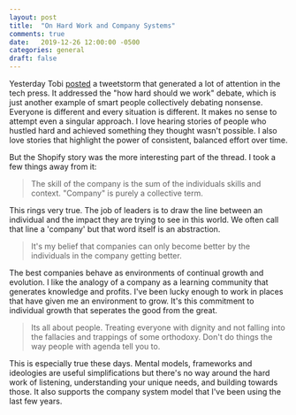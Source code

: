 ```yaml
---
layout: post
title:  "On Hard Work and Company Systems"
comments: true
date:   2019-12-26 12:00:00 -0500
categories: general
draft: false
---
```


Yesterday Tobi [posted](https://twitter.com/tobi/status/1210242184341000192) a tweetstorm that generated a lot of attention in the tech press. It addressed the "how hard should we work" debate, which is just another example of smart people collectively debating nonsense. Everyone is different and every situation is different. It makes no sense to attempt even a singular approach. I love hearing stories of people who hustled hard and achieved something they thought wasn't possible. I also love stories that highlight the power of consistent, balanced effort over time. 

But the Shopify story was the more interesting part of the thread. I took a few things away from it:

> The skill of the company is the sum of the individuals skills and context. "Company" is purely a collective term.

This rings very true. The job of leaders is to draw the line between an individual and the impact they are trying to see in this world. We often call that line a 'company' but that word itself is an abstraction.

> It's my belief that companies can only become better by the individuals in the company getting better. 

The best companies behave as environments of continual growth and evolution. I like the analogy of a company as a learning community that generates knowledge and profits. I've been lucky enough to work in places that have given me an environment to grow. It's this commitment to individual growth that seperates the good from the great.

> Its all about people. Treating everyone with dignity and not falling into the fallacies and trappings of some orthodoxy. Don't do things the way people with agenda tell you to. 

This is especially true these days. Mental models, frameworks and ideologies are useful simplifications but there's no way around the hard work of listening, understanding your unique needs, and building towards those. It also supports the company system model that I've been using the last few years. 